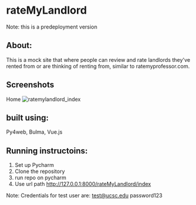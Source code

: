 # rateMyLandlord
Note: this is a predeployment version

## About:
This is a mock site that where people can review and rate landlords they've rented from or are thinking of renting from, similar to ratemyprofessor.com. 

## Screenshots
Home
![ratemylandlord_index](https://github.com/UlyssesU/rateMyLandlord/assets/4666096/b0e1185a-2fd5-4a1d-ba61-166f91d61619)

## built using:
Py4web, Bulma, Vue.js

## Running instructoins:
1. Set up Pycharm
2. Clone the repository
3. run repo on pycharm
4. Use url path http://127.0.0.1:8000/rateMyLandlord/index

Note: Credentials for test user are:
test@ucsc.edu
password123
